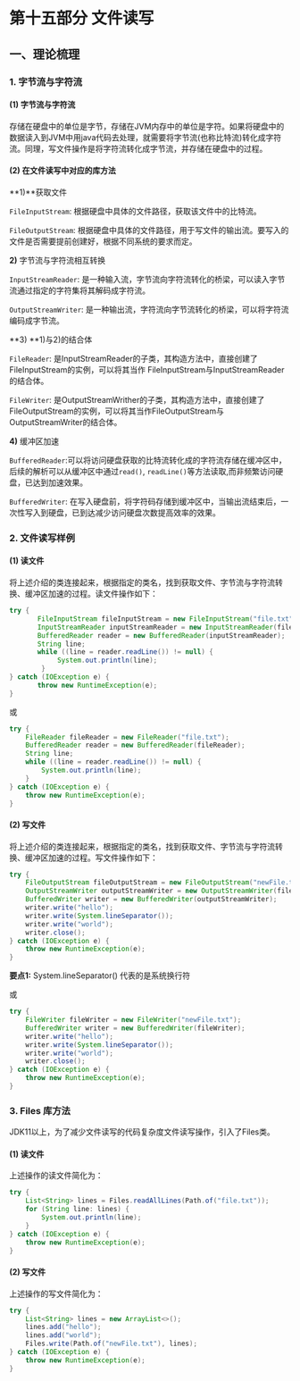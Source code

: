 # 第十五部分 文件读写

## 一、理论梳理

### 1. 字节流与字符流

#### (1) 字节流与字符流

存储在硬盘中的单位是字节，存储在JVM内存中的单位是字符。如果将硬盘中的数据读入到JVM中用java代码去处理，就需要将字节流(也称比特流)转化成字符流。同理，写文件操作是将字符流转化成字节流，并存储在硬盘中的过程。

#### (2) 在文件读写中对应的库方法

**1)**获取文件

```FileInputStream```: 根据硬盘中具体的文件路径，获取该文件中的比特流。

```FileOutputStream```: 根据硬盘中具体的文件路径，用于写文件的输出流。要写入的文件是否需要提前创建好，根据不同系统的要求而定。 

**2)**  字节流与字符流相互转换

```InputStreamReader```: 是一种输入流，字节流向字符流转化的桥梁，可以读入字节流通过指定的字符集将其解码成字符流。

```OutputStreamWriter```: 是一种输出流，字符流向字节流转化的桥梁，可以将字符流编码成字节流。

**3)  **1)与2)的结合体

```FileReader```: 是InputStreamReader的子类，其构造方法中，直接创建了FileInputStream的实例，可以将其当作 FileInputStream与InputStreamReader的结合体。

```FileWriter```: 是OutputStreamWrither的子类，其构造方法中，直接创建了FileOutputStream的实例，可以将其当作FileOutputStream与OutputStreamWriter的结合体。

**4)**  缓冲区加速

```BufferedReader```:可以将访问硬盘获取的比特流转化成的字符流存储在缓冲区中，后续的解析可以从缓冲区中通过```read()```, ```readLine()```等方法读取,而非频繁访问硬盘，已达到加速效果。

```BufferedWriter```: 在写入硬盘前，将字符码存储到缓冲区中，当输出流结束后，一次性写入到硬盘，已到达减少访问硬盘次数提高效率的效果。

### 2. 文件读写样例

#### (1) 读文件

将上述介绍的类连接起来，根据指定的类名，找到获取文件、字节流与字符流转换、缓冲区加速的过程。读文件操作如下：

```java
try {
       FileInputStream fileInputStream = new FileInputStream("file.txt");
       InputStreamReader inputStreamReader = new InputStreamReader(fileInputStream);
       BufferedReader reader = new BufferedReader(inputStreamReader);
       String line;
       while ((line = reader.readLine()) != null) {
            System.out.println(line);
        }
} catch (IOException e) {
       throw new RuntimeException(e);
}
```

或

```java
try {
    FileReader fileReader = new FileReader("file.txt");
    BufferedReader reader = new BufferedReader(fileReader);
    String line;
    while ((line = reader.readLine()) != null) {
        System.out.println(line);
    }
} catch (IOException e) {
    throw new RuntimeException(e);
}
```

#### (2) 写文件

将上述介绍的类连接起来，根据指定的类名，找到获取文件、字节流与字符流转换、缓冲区加速的过程。写文件操作如下：

```java
try {
    FileOutputStream fileOutputStream = new FileOutputStream("newFile.txt");
    OutputStreamWriter outputStreamWriter = new OutputStreamWriter(fileOutputStream);
    BufferedWriter writer = new BufferedWriter(outputStreamWriter);
    writer.write("hello");
    writer.write(System.lineSeparator());
    writer.write("world");
    writer.close();
} catch (IOException e) {
    throw new RuntimeException(e);
}
```

**要点1:** System.lineSeparator() 代表的是系统换行符

或

```java
try {
    FileWriter fileWriter = new FileWriter("newFile.txt");
    BufferedWriter writer = new BufferedWriter(fileWriter);
    writer.write("hello");
    writer.write(System.lineSeparator());
    writer.write("world");
    writer.close();
} catch (IOException e) {
    throw new RuntimeException(e);
}
```

### 3. Files 库方法

JDK11以上，为了减少文件读写的代码复杂度文件读写操作，引入了Files类。

#### (1) 读文件

上述操作的读文件简化为：

```java
try {
    List<String> lines = Files.readAllLines(Path.of("file.txt"));
    for (String line: lines) {
        System.out.println(line);
    }
} catch (IOException e) {
    throw new RuntimeException(e);
}
```

#### (2) 写文件

上述操作的写文件简化为：

```java
try {
    List<String> lines = new ArrayList<>();
    lines.add("hello");
    lines.add("world");
    Files.write(Path.of("newFile.txt"), lines);
} catch (IOException e) {
    throw new RuntimeException(e);
}
```



